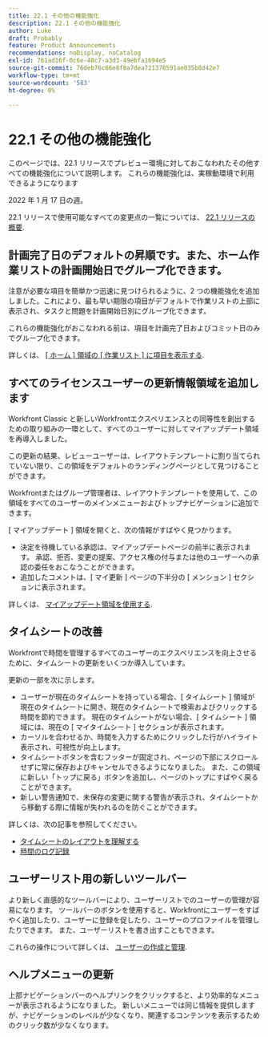 ```yaml
---
title: 22.1 その他の機能強化
description: 22.1 その他の機能強化
author: Luke
draft: Probably
feature: Product Announcements
recommendations: noDisplay, noCatalog
exl-id: 761ad16f-0c6e-48c7-a3d3-49ebfa1694e5
source-git-commit: 76deb76c66e8f8a7dea721378591ae035b8d42e7
workflow-type: tm+mt
source-wordcount: '583'
ht-degree: 0%

---
```


# 22.1 その他の機能強化

このページでは、22.1 リリースでプレビュー環境に対しておこなわれたその他すべての機能強化について説明します。 これらの機能強化は、実稼動環境で利用できるようになります

<!--
<MadCap:conditionalText data-mc-conditions="QuicksilverOrClassic.Draft mode">
in January 2022
</MadCap:conditionalText>
-->

2022 年 1 月 17 日の週。

22.1 リリースで使用可能なすべての変更点の一覧については、 [22.1 リリースの概要](../../../product-announcements/product-releases/22.1-release-activity/22-1-release-overview.md).

## 計画完了日のデフォルトの昇順です。また、ホーム作業リストの計画開始日でグループ化できます。

注意が必要な項目を簡単かつ迅速に見つけられるように、2 つの機能強化を追加しました。これにより、最も早い期限の項目がデフォルトで作業リストの上部に表示され、タスクと問題を計画開始日別にグループ化できます。

これらの機能強化がおこなわれる前は、項目を計画完了日およびコミット日のみでグループ化できます。

詳しくは、 [[ ホーム ] 領域の [ 作業リスト ] に項目を表示する](../../../workfront-basics/using-home/using-the-home-area/display-items-in-home-work-list.md).

## すべてのライセンスユーザーの更新情報領域を追加します

Workfront Classic と新しいWorkfrontエクスペリエンスとの同等性を創出するための取り組みの一環として、すべてのユーザーに対してマイアップデート領域を再導入しました。

この更新の結果、レビューユーザーは、レイアウトテンプレートに割り当てられていない限り、この領域をデフォルトのランディングページとして見つけることができます。

Workfrontまたはグループ管理者は、レイアウトテンプレートを使用して、この領域をすべてのユーザーのメインメニューおよびトップナビゲーションに追加できます。

[ マイアップデート ] 領域を開くと、次の情報がすばやく見つかります。

* 決定を待機している承認は、マイアップデートページの前半に表示されます。 承認、拒否、変更の提案、アクセス権の付与または他のユーザーへの承認の委任をおこなうことができます。
* 追加したコメントは、[ マイ更新 ] ページの下半分の [ メンション ] セクションに表示されます。

詳しくは、 [マイアップデート領域を使用する](../../../workfront-basics/using-home/using-the-home-area/my-updates-area.md).

## タイムシートの改善

Workfrontで時間を管理するすべてのユーザーのエクスペリエンスを向上させるために、タイムシートの更新をいくつか導入しています。

更新の一部を次に示します。

* ユーザーが現在のタイムシートを持っている場合、[ タイムシート ] 領域が現在のタイムシートに開き、現在のタイムシートで検索およびクリックする時間を節約できます。 現在のタイムシートがない場合、[ タイムシート ] 領域には、現在の [ マイタイムシート ] セクションが表示されます。
* カーソルを合わせるか、時間を入力するためにクリックした行がハイライト表示され、可視性が向上します。
* タイムシートボタンを含むフッターが固定され、ページの下部にスクロールせずに常に保存およびキャンセルできるようになりました。 また、この領域に新しい「トップに戻る」ボタンを追加し、ページのトップにすばやく戻ることができます。
* 新しい警告通知で、未保存の変更に関する警告が表示され、タイムシートから移動する際に情報が失われるのを防ぐことができます。

詳しくは、次の記事を参照してください。

* [タイムシートのレイアウトを理解する](../../../timesheets/timesheets/timesheet-layout.md)
* [時間のログ記録](../../../timesheets/create-and-manage-timesheets/log-time.md)

## ユーザーリスト用の新しいツールバー

より新しく直感的なツールバーにより、ユーザーリストでのユーザーの管理が容易になります。 ツールバーのボタンを使用すると、Workfrontにユーザーをすばやく追加したり、ユーザーに登録を促したり、ユーザーのプロファイルを管理したりできます。 また、ユーザーリストを書き出すこともできます。

これらの操作について詳しくは、 [ユーザーの作成と管理](../../../administration-and-setup/add-users/create-and-manage-users/create-and-manage-users.md).

## ヘルプメニューの更新

上部ナビゲーションバーのヘルプリンクをクリックすると、より効率的なメニューが表示されるようになりました。 新しいメニューでは同じ情報を提供しますが、ナビゲーションのレベルが少なくなり、関連するコンテンツを表示するためのクリック数が少なくなります。
